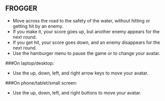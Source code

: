 FROGGER
----------------------------------------
* Move across the road to the safety of the water, without hitting or getting hit by an enemy.
* If you make it, your score goes up, but another enemy appears for the next round.
* If you get hit, your score goes down, and an enemy disappears  for the next round.
* Use the hamburger menu to pause the game or to change your avatar.

###On laptop/desktop:
* Use the up, down, left, and right arrow keys to move your avatar.

###On phone/tablet/small screen:
* Use the up, down, left, and right buttons to move your avatar.

